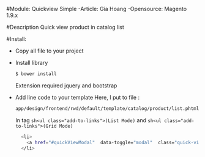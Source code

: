 #Module: Quickview Simple
-Article: Gia Hoang
-Opensource: Magento 1.9.x

#Description
Quick view product in catalog list

#Install:
- Copy all file to your project

- Install library
  ```sh
  $ bower install
  ```
  Extension required jquery and bootstrap

- Add line code to your template
    Here, I put to file :
    ```sh
    app/design/frontend/rwd/default/template/catalog/product/list.phtml
    ```
    In tag ```sh<ul class="add-to-links">(List Mode)``` and ```sh<ul class="add-to-links">(Grid Mode)```
    ```sh
      <li>
        <a href="#quickViewModal"  data-toggle="modal"  class="quick-view-link" data-url="<?php echo Mage::getBaseUrl(), 'quickview/quickview/view/id/', $_product->getId() ?>/"><?php echo $this->__('Quick View') ?></a>
      </li>
    ```